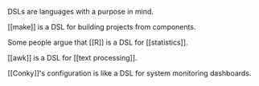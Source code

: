 DSLs are languages with a purpose in mind.

[[make]] is a DSL for building projects from components.

Some people argue that [[R]] is a DSL for [[statistics]].

[[awk]] is a DSL for [[text processing]].

[[Conky]]'s configuration is like a DSL for system monitoring dashboards.

